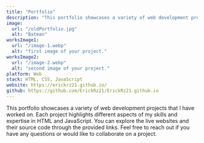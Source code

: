 ```yaml
---
title: "Portfolio"
description: "This portfolio showcases a variety of web development projects that I have worked on."
image:
  url: "/oldPortfolio.jpg"
  alt: "Batman"
worksImage1:
  url: "/image-1.webp"
  alt: "first image of your project."
worksImage2:
  url: "/image-2.webp"
  alt: "second image of your project."
platform: Web
stack: HTML, CSS, JavaScript
website: https://erickrz21.github.io/
github: https://github.com/ErickRz21/ErickRz21.github.io
---
```


This portfolio showcases a variety of web development projects that I have worked on. Each project highlights different aspects of my skills and expertise in HTML and JavaScript. You can explore the live websites and their source code through the provided links. Feel free to reach out if you have any questions or would like to collaborate on a project.
